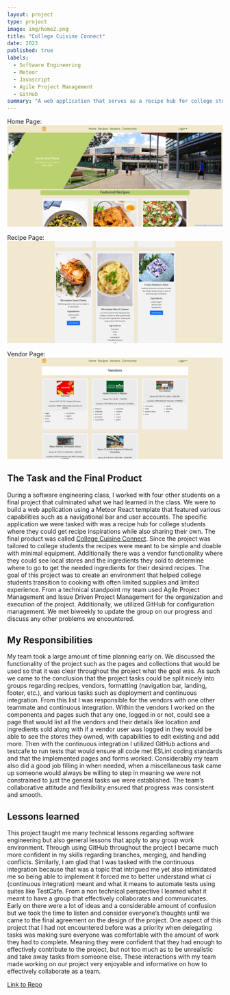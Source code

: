 ```yaml
---
layout: project
type: project
image: img/home2.png
title: "College Cuisine Connect"
date: 2023
published: true
labels:
  - Software Engineering
  - Meteor
  - Javascript
  - Agile Project Management
  - GitHub
summary: "A web application that serves as a recipe hub for college students. "
---
```


Home Page:
<img class="img-fluid" src="../img/home.png">

Recipe Page:
<img class="img-fluid" src="../img/recipe.png">

Vendor Page:
<img class="img-fluid" src="../img/vendor.png">


## The Task and the Final Product
During a software engineering class, I worked with four other students on a final project that culminated what we had learned in the class. We were to build a web application using a Meteor React template that featured various capabilities such as a navigational bar and user accounts. The specific application we were tasked with was a recipe hub for college students where they could get recipe inspirations while also sharing their own. The final product was called <a href="https://collegecuisineconnect.site/home"><i class="large github icon "></i>College Cuisine Connect</a>. Since the project was tailored to college students the recipes were meant to be simple and doable with minimal equipment. Additionally there was a vendor functionality where they could see local stores and the ingredients they sold to determine where to go to get the needed ingredients for their desired recipes. The goal of this project was to create an environment that helped college students transition to cooking with often limited supplies and limited experience. 
From a technical standpoint my team used Agile Project Management and Issue Driven Project Management for the organization and execution of the project. Additionally, we utilized GitHub for configuration management. We met biweekly to update the group on our progress and discuss any other problems we encountered. 

## My Responsibilities
My team took a large amount of time planning early on. We discussed the functionality of the project such as the pages and collections that would be used so that it was clear throughout the project what the goal was. As such we came to the conclusion that the project tasks could be split nicely into groups regarding recipes, vendors, formatting (navigation bar, landing, footer, etc.), and various tasks such as deployment and continuous integration. 
From this list I was responsible for the vendors with one other teammate and continuous integration. Within the vendors I worked on the components and pages such that any one, logged in or not, could see a page that would list all the vendors and their details like location and ingredients sold along with if a vendor user was logged in they would be able to see the stores they owned, with capabilities to edit existing and add more. Then with the continuous integration I utilized GitHub actions and testcafe to run tests that would ensure all code met ESLint coding standards and that the implemented pages and forms worked. Considerably my team also did a good job filling in when needed, when a miscellaneous task came up someone would always be willing to step in meaning we were not constrained to just the general tasks we were established. The team’s collaborative attitude and flexibility ensured that progress was consistent and smooth.

## Lessons learned
This project taught me many technical lessons regarding software engineering but also general lessons that apply to any group work environment. Through using GitHub throughout the project I became much more confident in my skills regarding branches, merging, and handling conflicts. Similarly, I am glad that I was tasked with the continuous integration because that was a topic that intrigued me yet also intimidated me so being able to implement it forced me to better understand what ci (continuous integration) meant and what it means to automate tests using suites like TestCafe. 
From a non technical perspective I learned what it meant to have a group that effectively collaborates and communicates. Early on there were a lot of ideas and a considerable amount of confusion but we took the time to listen and consider everyone’s thoughts until we came to the final agreement on the design of the project. One aspect of this project that I had not encountered before was a priority when delegating tasks was making sure everyone was comfortable with the amount of work they had to complete. Meaning they were confident that they had enough to effectively contribute to the project, but not too much as to be unrealistic and take away tasks from someone else. These interactions with my team made working on our project very enjoyable and informative on how to effectively collaborate as a team. 

<a href="https://github.com/es6-enthusiasts/ToasterOvenLovin"><i class="large github icon "></i>Link to Repo</a>
